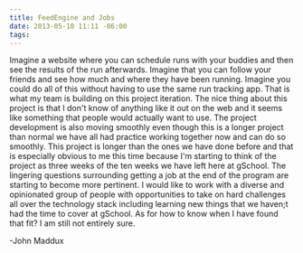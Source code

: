```yaml
---
title: FeedEngine and Jobs
date: 2013-05-10 11:11 -06:00
tags:
---
```


Imagine a website where you can schedule runs with your buddies and then see the results of the run afterwards. Imagine that you can follow your friends and see how much and where they have been running. Imagine you could do all of this without having to use the same run tracking app. That is what my team is building on this project iteration.
The nice thing about this project is that I don't know of anything like it out on the web and it seems like something that people would actually want to use. The project development is also moving smoothly even though this is a longer project than normal we have all had practice working together now and can do so smoothly.
This project is longer than the ones we have done before and that is especially obvious to me this time because I'm starting to think of the project as three weeks of the ten weeks we have left here at gSchool. The lingering questions surrounding getting a job at the end of the program are starting to become more pertinent. I would like to work with a diverse and opinionated group of people with opportunities to take on hard challenges all over the technology stack including learning new things that we haven;t had the time to cover at gSchool. As for how to know when I have found that fit? I am still not entirely sure.

-John Maddux
